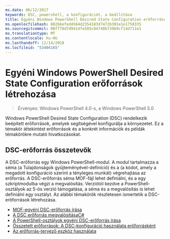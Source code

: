```yaml
---
ms.date: 06/12/2017
keywords: DSC, powershell, a konfigurációt, a beállítása
title: Egyéni Windows PowerShell Desired State Configuration erőforrások létrehozása
ms.openlocfilehash: 882b6efed4564d2354183d7472b301e1e1758335
ms.sourcegitcommit: 00ff76d7d9414fe585c04740b739b9cf14d711e1
ms.translationtype: MT
ms.contentlocale: hu-HU
ms.lasthandoff: 12/14/2018
ms.locfileid: "53404165"
---
```

# <a name="build-custom-windows-powershell-desired-state-configuration-resources"></a>Egyéni Windows PowerShell Desired State Configuration erőforrások létrehozása

> Érvényes: Windows PowerShell 4.0-s, a Windows PowerShell 5.0

Windows PowerShell Desired State Configuration (DSC) rendelkezik beépített erőforrások, amelyek segítségével konfigurálja a környezetet. Ez a témakör áttekintést erőforrások és a konkrét információk és példák témakörökre mutató hivatkozásokat.

## <a name="dsc-resource-components"></a>DSC-erőforrás összetevők

A DSC-erőforrás egy Windows PowerShell-modul. A modul tartalmazza a séma (a Tulajdonságok gyűjteményével-definíció) és a (a kódot, amely a megadott konfiguráció szerint a tényleges munkát) végrehajtása az erőforrás. A DSC-erőforrás séma MOF-fájl lehet definiálni, és a egy szkriptmodulba végzi a megvalósítás. Verziótól kezdve a PowerShell-osztályok az 5-ös verzió támogatása, a séma és a megvalósítás is lehet definiálni egy osztályt. Az alábbi témakörök részletesen ismertetik a DSC-erőforrások létrehozása.

* [MOF-egyéni DSC-erőforrás írása](authoringResourceMOF.md)
* [A DSC erőforrás megvalósításaC#](authoringResourceMofCS.md)
* [A PowerShell-osztályok egyéni DSC-erőforrás írása](authoringResourceClass.md)
* [Összetett erőforrások: A DSC-konfiguráció használata erőforrásként](authoringResourceComposite.md)
* [Az erőforrás-tervező eszköz használata](../authoringResourceMofDesigner.md)
